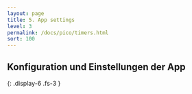 ```yaml
---
layout: page
title: 5. App settings
level: 3
permalink: /docs/pico/timers.html
sort: 100
---
```



## Konfiguration und Einstellungen der App
{: .display-6 .fs-3 }